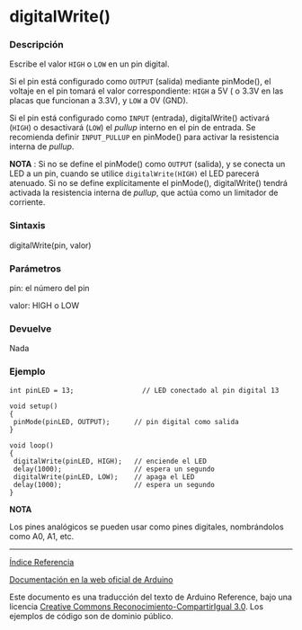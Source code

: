 # digitalWrite()

### Descripción

Escribe el valor ```HIGH``` o ```LOW``` en un pin digital.

Si el pin está configurado como ```OUTPUT``` (salida) mediante pinMode(), el voltaje en el pin tomará el valor correspondiente: ```HIGH``` a 5V ( o 3.3V en las placas que funcionan a 3.3V), y ```LOW``` a 0V (GND).

Si el pin está configurado como ```INPUT``` (entrada), digitalWrite() activará (```HIGH```) o desactivará (```LOW```) el _pullup_ interno en el pin de entrada. Se recomienda definir ```INPUT_PULLUP``` en pinMode() para activar la resistencia interna de _pullup_. 

**NOTA** : Si no se define el pinMode() como ```OUTPUT``` (salida), y se conecta un LED a un pin, cuando se utilice ```digitalWrite(HIGH)``` el LED parecerá atenuado. Si no se define explícitamente el pinMode(), digitalWrite() tendrá activada la resistencia interna de _pullup_, que actúa como un limitador de corriente. 

### Sintaxis

digitalWrite(pin, valor)

### Parámetros

pin: el número del pin

valor: HIGH o LOW

### Devuelve

Nada

### Ejemplo

 ```Arduino
int pinLED = 13;                 // LED conectado al pin digital 13

void setup()
{
  pinMode(pinLED, OUTPUT);      // pin digital como salida
}

void loop()
{
  digitalWrite(pinLED, HIGH);   // enciende el LED
  delay(1000);                  // espera un segundo
  digitalWrite(pinLED, LOW);    // apaga el LED
  delay(1000);                  // espera un segundo
}
```

**NOTA**

Los pines analógicos se pueden usar como pines digitales, nombrándolos como A0, A1, etc.

-------------------------

[Índice Referencia](https://github.com/Hector-G/WIP/blob/master/Arduino/Reference.md)


[Documentación en la web oficial de Arduino](https://www.arduino.cc/en/Reference/DigitalWrite)

Este documento es una traducción del texto de Arduino Reference, bajo una licencia [Creative Commons Reconocimiento-CompartirIgual 3.0](https://creativecommons.org/licenses/by-sa/3.0/es/). Los ejemplos de código son de dominio público.
